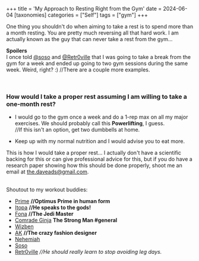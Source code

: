+++
title = 'My Approach to Resting Right from the Gym'
date = 2024-06-04
[taxonomies]
categories = ["Self"]
tags = ["gym"]
+++

One thing you shouldn't do when aiming to take a rest is to spend more than a month resting. You are pretty much reversing all that hard work. I am actually known as the guy that can never take a rest from the gym...

**Spoilers**<br>
I once told [@soso](https://www.instagram.com/the.afro.poet/) and [@Retr0ville](https://github.com/Retr0ville) that I was going to take a break from the gym for a week and ended up going to two gym sessions during the same week. Weird, right? :) //There are a couple more examples.


<br>

### How would I take a proper rest assuming I am willing to take a one-month rest?

* I would go to the gym once a week and do a 1-rep max on all my major exercises. We should probably call this **Powerlifting**, I guess.<br> //If this isn't an option, get two dumbbells at home.

* Keep up with my normal nutrition and I would advise you to eat more.

This is how I would take a proper rest... I actually don't have a scientific backing for this or can give professional advice for this, but if you do have a research paper showing how this should be done properly, shoot me an email at [the.daveads@gmail.com](mailto:the.daveads@gmail.com).

<br>
Shoutout to my workout buddies:

* [Prime](https://github.com/prime-infinity)  **//Optimus Prime in human form**
* [Itopa](#) **//He speaks to the gods!**
* [Fona](#) **//The Jedi Master**
* [Comrade Ginja](#) **The Strong Man #general**
* [Wizben](#)
* [AK](#) **//The crazy fashion designer**
* [Nehemiah](#)
* [Soso](https://www.instagram.com/the.afro.poet/)
* [Retr0ville](https://github.com/Retr0ville) *//He should really learn to stop avoiding leg days.*
